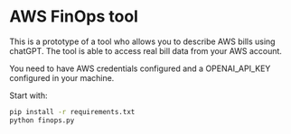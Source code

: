 # AWS FinOps tool

This is a prototype of a tool who allows you to describe AWS bills using chatGPT. The tool is able to access real bill data from your AWS account.

You need to have AWS credentials configured and a OPENAI_API_KEY configured in your machine.

Start with:

```bash
pip install -r requirements.txt
python finops.py
```
